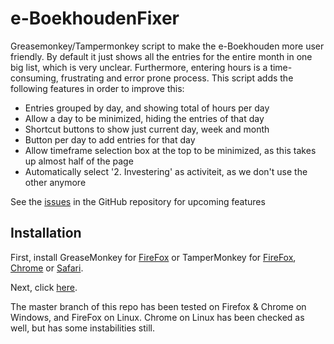 # e-BoekhoudenFixer

Greasemonkey/Tampermonkey script to make the e-Boekhouden more user friendly. By default it just shows all the entries for the entire month in one big list, which is very unclear. Furthermore, entering hours is a time-consuming, frustrating and error prone process. This script adds the following features in order to improve this:

- Entries grouped by day, and showing total of hours per day
- Allow a day to be minimized, hiding the entries of that day
- Shortcut buttons to show just current day, week and month
- Button per day to add entries for that day
- Allow timeframe selection box at the top to be minimized, as this takes up almost half of the page
- Automatically select '2. Investering' as activiteit, as we don't use the other anymore

See the [issues](https://github.com/JaykeMeijer/e-BoekhoudenFixer/issues?q=is%3Aissue+is%3Aopen+label%3A%22new+feature%22) in the GitHub repository for upcoming features

## Installation

First, install GreaseMonkey for [FireFox](https://addons.mozilla.org/en-US/firefox/addon/greasemonkey/) or TamperMonkey for [FireFox](https://addons.mozilla.org/en-US/firefox/addon/tampermonkey/), [Chrome](https://chrome.google.com/webstore/detail/tampermonkey/dhdgffkkebhmkfjojejmpbldmpobfkfo?hl=en) or [Safari](https://tampermonkey.net/?browser=safari).

Next, click [here](https://github.com/JaykeMeijer/e-BoekhoudenFixer/raw/master/eboekhouden.user.js).

The master branch of this repo has been tested on Firefox & Chrome on Windows, and FireFox on Linux. Chrome on Linux has been checked as well, but has some instabilities still.
